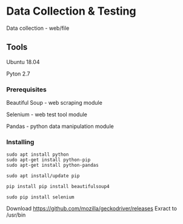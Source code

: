 # Data Collection & Testing

Data collection - web/file



## Tools

Ubuntu 18.04

Pyton 2.7

### Prerequisites

Beautiful Soup - web scraping module

Selenium - web test tool module

Pandas - python data manipulation module

### Installing


```
sudo apt install python
sudo apt-get install python-pip
sudo apt-get install python-pandas
```

```
sudo apt install/update pip
```
```
pip install pip install beautifulsoup4
```
```
sudo pip install selenium
```
Download https://github.com/mozilla/geckodriver/releases
Exract to /usr/bin

